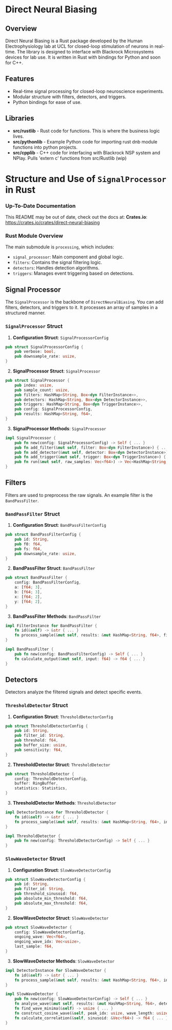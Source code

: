 # Direct Neural Biasing

## Overview

Direct Neural Biasing is a Rust package developed by the Human Electrophysiology lab at UCL for closed-loop stimulation of neurons in real-time. The library is designed to interface with Blackrock Microsystems devices for lab use. It is written in Rust with bindings for Python and soon for C++.

## Features

- Real-time signal processing for closed-loop neuroscience experiments.
- Modular structure with filters, detectors, and triggers.
- Python bindings for ease of use.

## Libraries

- **src/rustlib** - Rust code for functions. This is where the business logic lives.
- **src/pythonlib** - Example Python code for importing rust dnb module functions into python projects.
- **src/cpplib** - C++ code for interfacing with Blackrock NSP system and NPlay. Pulls 'extern c' functions from src/Rustlib (wip)

# Structure and Use of `SignalProcessor` in Rust

### Up-To-Date Documentation

This README may be out of date, check out the docs at:
**Crates.io**: https://crates.io/crates/direct-neural-biasing

### Rust Module Overview

The main submodule is `processing`, which includes:

- `signal_processor`: Main component and global logic.
- `filters`: Contains the signal filtering logic.
- `detectors`: Handles detection algorithms.
- `triggers`: Manages event triggering based on detections.

## Signal Processor

The `SignalProcessor` is the backbone of `DirectNeuralBiasing`. You can add filters, detectors, and triggers to it. It processes an array of samples in a structured manner.

### `SignalProcessor` Struct

1. **Configuration Struct**: `SignalProcessorConfig`

```rust
pub struct SignalProcessorConfig {
    pub verbose: bool,
    pub downsample_rate: usize,
}
```

2. **SignalProcessor Struct**: `SignalProcessor`

```rust
pub struct SignalProcessor {
    pub index: usize,
    pub sample_count: usize,
    pub filters: HashMap<String, Box<dyn FilterInstance>>,
    pub detectors: HashMap<String, Box<dyn DetectorInstance>>,
    pub triggers: HashMap<String, Box<dyn TriggerInstance>>,
    pub config: SignalProcessorConfig,
    pub results: HashMap<String, f64>,
}
```

3. **SignalProcessor Methods**: `SignalProcessor`

```rust
impl SignalProcessor {
    pub fn new(config: SignalProcessorConfig) -> Self { ... }
    pub fn add_filter(&mut self, filter: Box<dyn FilterInstance>) { ... }
    pub fn add_detector(&mut self, detector: Box<dyn DetectorInstance>) { ... }
    pub fn add_trigger(&mut self, trigger: Box<dyn TriggerInstance>) { ... }
    pub fn run(&mut self, raw_samples: Vec<f64>) -> Vec<HashMap<String, f64>> { ... }
}
```

## Filters

Filters are used to preprocess the raw signals. An example filter is the `BandPassFilter`.

### `BandPassFilter` Struct

1. **Configuration Struct**: `BandPassFilterConfig`

```rust
pub struct BandPassFilterConfig {
    pub id: String,
    pub f0: f64,
    pub fs: f64,
    pub downsample_rate: usize,
}
```

2. **BandPassFilter Struct**: `BandPassFilter`

```rust
pub struct BandPassFilter {
    config: BandPassFilterConfig,
    a: [f64; 3],
    b: [f64; 3],
    x: [f64; 2],
    y: [f64; 2],
}
```

3. **BandPassFilter Methods**: `BandPassFilter`

```rust
impl FilterInstance for BandPassFilter {
    fn id(&self) -> &str { ... }
    fn process_sample(&mut self, results: &mut HashMap<String, f64>, filter_id: &str) { ... }
}
```

```rust
impl BandPassFilter {
    pub fn new(config: BandPassFilterConfig) -> Self { ... }
    fn calculate_output(&mut self, input: f64) -> f64 { ... }
}
```

## Detectors

Detectors analyze the filtered signals and detect specific events.

### `ThresholdDetector` Struct

1. **Configuration Struct**: `ThresholdDetectorConfig`

```rust
pub struct ThresholdDetectorConfig {
    pub id: String,
    pub filter_id: String,
    pub threshold: f64,
    pub buffer_size: usize,
    pub sensitivity: f64,
}
```

2. **ThresholdDetector Struct**: `ThresholdDetector`

```rust
pub struct ThresholdDetector {
    config: ThresholdDetectorConfig,
    buffer: RingBuffer,
    statistics: Statistics,
}
```

3. **ThresholdDetector Methods**: `ThresholdDetector`

```rust
impl DetectorInstance for ThresholdDetector {
    fn id(&self) -> &str { ... }
    fn process_sample(&mut self, results: &mut HashMap<String, f64>, index: usize, detector_id: &str) { ... }
}
```

```rust
impl ThresholdDetector {
    pub fn new(config: ThresholdDetectorConfig) -> Self { ... }
}
```

### `SlowWaveDetector` Struct

1. **Configuration Struct**: `SlowWaveDetectorConfig`

```rust
pub struct SlowWaveDetectorConfig {
    pub id: String,
    pub filter_id: String,
    pub threshold_sinusoid: f64,
    pub absolute_min_threshold: f64,
    pub absolute_max_threshold: f64,
}
```

2. **SlowWaveDetector Struct**: `SlowWaveDetector`

```rust
pub struct SlowWaveDetector {
    config: SlowWaveDetectorConfig,
    ongoing_wave: Vec<f64>,
    ongoing_wave_idx: Vec<usize>,
    last_sample: f64,
}
```

3. **SlowWaveDetector Methods**: `SlowWaveDetector`

```rust
impl DetectorInstance for SlowWaveDetector {
    fn id(&self) -> &str { ... }
    fn process_sample(&mut self, results: &mut HashMap<String, f64>, index: usize, detector_id: &str) { ... }
}
```

```rust
impl SlowWaveDetector {
    pub fn new(config: SlowWaveDetectorConfig) -> Self { ... }
    fn analyse_wave(&mut self, results: &mut HashMap<String, f64>, detector_id: &str) -> bool { ... }
    fn find_wave_minima(&self) -> usize { ... }
    fn construct_cosine_wave(&self, peak_idx: usize, wave_length: usize) -> Vec<f64> { ... }
    fn calculate_correlation(&self, sinusoid: &Vec<f64>) -> f64 { ... }
}
```
